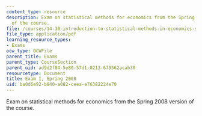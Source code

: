 ```yaml
---
content_type: resource
description: Exam on statistical methods for economics from the Spring 2008 version
  of the course.
file: /courses/14-30-introduction-to-statistical-methods-in-economics-spring-2009/ba0d6e92b940a082ceeae76382224e70_MIT14_30s09_exam01_08.pdf
file_type: application/pdf
learning_resource_types:
- Exams
ocw_type: OCWFile
parent_title: Exams
parent_type: CourseSection
parent_uid: ad9d2f84-5e80-57d1-0213-679562acab30
resourcetype: Document
title: Exam I, Spring 2008
uid: ba0d6e92-b940-a082-ceea-e76382224e70
---
```

Exam on statistical methods for economics from the Spring 2008 version of the course.

